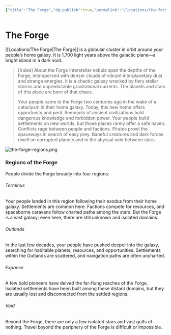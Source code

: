 ```yaml
---
{"title":"The Forge","dg-publish":true,"permalink":"/locations/the-forge/","dgPassFrontmatter":true,"noteIcon":""}
---
```



# The Forge

[[Locations/The Forge\|The Forge]] is a globular cluster in orbit around your people’s home galaxy. It is 1,700 light years above the galactic plane—a bright island in a dark void.

 > [!rules] About the Forge
> Interstellar nebula span the depths of the Forge, interspersed with denser clouds of vibrant interplanetary dust and strange energies. It is a chaotic galaxy wracked by fiery stellar storms and unpredictable gravitational currents. The planets and stars of this place are born of that chaos. 
> 
> Your people came to the Forge two centuries ago in the wake of a cataclysm in their home galaxy. Today, this new home offers opportunity and peril. Remnants of ancient civilizations hold dangerous knowledge and forbidden power. Your people build settlements on new worlds, but those places rarely offer a safe haven. Conflicts rage between people and factions. Pirates prowl the spaceways in search of easy prey. Baneful creatures and dark forces dwell on corrupted planets and in the abyssal void between stars. 

![the-forge-regions.png](/img/user/Images/the-forge-regions.png)

### Regions of the Forge

People divide the Forge broadly into four regions:

###### Terminus
Your people landed in this region following their exodus from their home galaxy. Settlements are common here. Factions compete for resources, and spaceborne caravans follow charted paths among the stars. But the Forge is a vast galaxy; even here, there are still unknown and isolated domains.

###### Outlands
In the last few decades, your people have pushed deeper into the galaxy, searching for habitable planets, resources, and opportunities. Settlements within the Outlands are scattered, and navigation paths are often uncharted.

###### Expanse
A few bold pioneers have delved the far-flung reaches of the Forge. Isolated settlements have been built among these distant domains, but they are usually lost and disconnected from the settled regions.

###### Void
Beyond the Forge, there are only a few isolated stars and vast gulfs of nothing. Travel beyond the periphery of the Forge is difficult or impossible.


